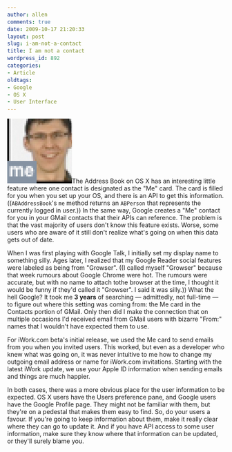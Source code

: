 ```yaml
---
author: allen
comments: true
date: 2009-10-17 21:20:33
layout: post
slug: i-am-not-a-contact
title: I am not a contact
wordpress_id: 892
categories:
- Article
oldtags:
- Google
- OS X
- User Interface
---
```


![The "me" label in Address Book. A bit more obvious when it's blown up 400%.](/images/wp-uploads/2009/08/me_card.jpg)The Address Book on OS X has an interesting little feature where one contact is designated as the "Me" card. The card is filled for you when you set up your OS, and there is an API to get this information. ((`ABAddressBook`'s `me` method returns an `ABPerson` that represents the currently logged in user.)) In the same way, Google creates a "Me" contact for you in your GMail contacts that their APIs can reference. The problem is that the vast majority of users don't know this feature exists. Worse, some users who are aware of it still don't realize what's going on when this data gets out of date.

When I was first playing with Google Talk, I initially set my display name to something silly. Ages later, I realized that my Google Reader social features were labeled as being from "Growser". ((I called myself "Growser" because that week rumours about Google Chrome were hot. The rumours were accurate, but with no name to attach tothe browser at the time, I thought it would be funny if they'd called it "Growser". I said it was silly.)) What the hell Google? It took me **3 years** of searching — admittedly, not full-time — to figure out where this setting was coming from: the Me card in the Contacts portion of GMail. Only then did I make the connection that on multiple occasions I'd received email from GMail users with bizarre "From:" names that I wouldn't have expected them to use.

For iWork.com beta's initial release, we used the Me card to send emails from you when you invited users. This worked, but even as a developer who knew what was going on, it was never intuitive to me how to change my outgoing email address or name for iWork.com invitations. Starting with the latest iWork update, we use your Apple ID information when sending emails and things are much happier.

In both cases, there was a more obvious place for the user information to be expected. OS X users have the Users preference pane, and Google users have the Google Profile page. They might not be familiar with them, but they're on a pedestal that makes them easy to find. So, do your users a favour. If you're going to keep information about them, make it really clear where they can go to update it. And if you have API access to some user information, make sure they know where that information can be updated, or they'll surely blame you.
